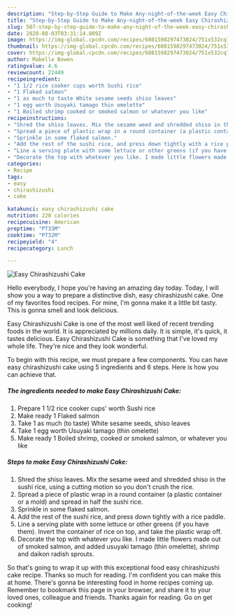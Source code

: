 ```yaml
---
description: "Step-by-Step Guide to Make Any-night-of-the-week Easy Chirashizushi Cake"
title: "Step-by-Step Guide to Make Any-night-of-the-week Easy Chirashizushi Cake"
slug: 507-step-by-step-guide-to-make-any-night-of-the-week-easy-chirashizushi-cake
date: 2020-08-03T03:31:14.809Z
image: https://img-global.cpcdn.com/recipes/6081598297473024/751x532cq70/easy-chirashizushi-cake-recipe-main-photo.jpg
thumbnail: https://img-global.cpcdn.com/recipes/6081598297473024/751x532cq70/easy-chirashizushi-cake-recipe-main-photo.jpg
cover: https://img-global.cpcdn.com/recipes/6081598297473024/751x532cq70/easy-chirashizushi-cake-recipe-main-photo.jpg
author: Mabelle Bowen
ratingvalue: 4.6
reviewcount: 22449
recipeingredient:
- "1 1/2 rice cooker cups worth Sushi rice"
- "1 Flaked salmon"
- "1 as much to taste White sesame seeds shiso leaves"
- "1 egg worth Usuyaki tamago thin omelette"
- "1 Boiled shrimp cooked or smoked salmon or whatever you like"
recipeinstructions:
- "Shred the shiso leaves. Mix the sesame weed and shredded shiso in the sushi rice, using a cutting motion so you don&#39;t crush the rice."
- "Spread a piece of plastic wrap in a round container (a plastic container or a mold) and spread in half the sushi rice."
- "Sprinkle in some flaked salmon."
- "Add the rest of the sushi rice, and press down tightly with a rice paddle."
- "Line a serving plate with some lettuce or other greens (if you have them). Invert the container of rice on top, and take the plastic wrap off."
- "Decorate the top with whatever you like. I made little flowers made out of smoked salmon, and added usuyaki tamago (thin omelette), shrimp and daikon radish sprouts."
categories:
- Recipe
tags:
- easy
- chirashizushi
- cake

katakunci: easy chirashizushi cake 
nutrition: 220 calories
recipecuisine: American
preptime: "PT33M"
cooktime: "PT32M"
recipeyield: "4"
recipecategory: Lunch

---
```



![Easy Chirashizushi Cake](https://img-global.cpcdn.com/recipes/6081598297473024/751x532cq70/easy-chirashizushi-cake-recipe-main-photo.jpg)

Hello everybody, I hope you're having an amazing day today. Today, I will show you a way to prepare a distinctive dish, easy chirashizushi cake. One of my favorites food recipes. For mine, I'm gonna make it a little bit tasty. This is gonna smell and look delicious.



Easy Chirashizushi Cake is one of the most well liked of recent trending foods in the world. It is appreciated by millions daily. It is simple, it's quick, it tastes delicious. Easy Chirashizushi Cake is something that I've loved my whole life. They're nice and they look wonderful.


To begin with this recipe, we must prepare a few components. You can have easy chirashizushi cake using 5 ingredients and 6 steps. Here is how you can achieve that.

<!--inarticleads1-->

##### The ingredients needed to make Easy Chirashizushi Cake:

1. Prepare 1 1/2 rice cooker cups&#39; worth Sushi rice
1. Make ready 1 Flaked salmon
1. Take 1 as much (to taste) White sesame seeds, shiso leaves
1. Take 1 egg worth Usuyaki tamago (thin omelette)
1. Make ready 1 Boiled shrimp, cooked or smoked salmon, or whatever you like




<!--inarticleads2-->

##### Steps to make Easy Chirashizushi Cake:

1. Shred the shiso leaves. Mix the sesame weed and shredded shiso in the sushi rice, using a cutting motion so you don&#39;t crush the rice.
1. Spread a piece of plastic wrap in a round container (a plastic container or a mold) and spread in half the sushi rice.
1. Sprinkle in some flaked salmon.
1. Add the rest of the sushi rice, and press down tightly with a rice paddle.
1. Line a serving plate with some lettuce or other greens (if you have them). Invert the container of rice on top, and take the plastic wrap off.
1. Decorate the top with whatever you like. I made little flowers made out of smoked salmon, and added usuyaki tamago (thin omelette), shrimp and daikon radish sprouts.




So that's going to wrap it up with this exceptional food easy chirashizushi cake recipe. Thanks so much for reading. I'm confident you can make this at home. There's gonna be interesting food in home recipes coming up. Remember to bookmark this page in your browser, and share it to your loved ones, colleague and friends. Thanks again for reading. Go on get cooking!
